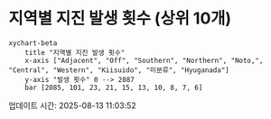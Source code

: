 # 지역별 지진 발생 횟수 (상위 10개)

```mermaid
xychart-beta
    title "지역별 지진 발생 횟수"
    x-axis ["Adjacent", "Off", "Southern", "Northern", "Noto,", "Central", "Western", "Kiisuido", "미분류", "Hyuganada"]
    y-axis "발생 횟수" 0 --> 2087
    bar [2085, 101, 23, 21, 15, 13, 10, 8, 7, 6]
```

업데이트 시간: 2025-08-13 11:03:52
